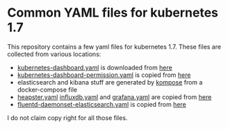# Common YAML files for kubernetes 1.7

This repository contains a few yaml files for kubernetes 1.7.
These files are collected from various locations:

* [kubernetes-dashboard.yaml](yamls/kubernetes-dashboard.yaml) is downloaded from [here](https://raw.githubusercontent.com/kubernetes/dashboard/v1.7.1/src/deploy/recommended/kubernetes-dashboard.yaml)
* [kubernetes-dashboard-permission.yaml](yamls/kubernetes-dashboard-permission.yaml) is copied from [here](https://github.com/kubernetes/dashboard/wiki/Access-control#official-release)
* elasticsearch and kibana stuff are generated by [kompose](https://github.com/kubernetes/kompose/blob/master/README.md) from a docker-compose file
* [heapster.yaml](yamls/heapster.yaml) [influxdb.yaml](yamls/influxdb.yaml) and [grafana.yaml](yamls/grafana.yaml) are copied from [here](https://github.com/kubernetes/heapster/tree/master/deploy/kube-config/influxdb)
* [fluentd-daemonset-elasticsearch.yaml](yamls/fluentd-daemonset-elasticsearch.yaml) is copied from [here](https://github.com/fluent/fluentd-kubernetes-daemonset)

I do not claim copy right for all those files.